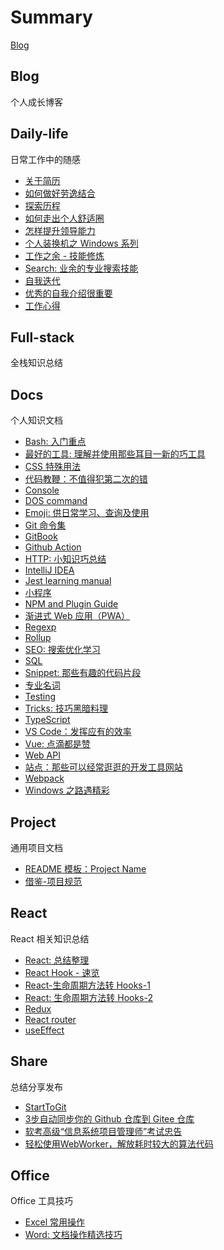 # Summary

[Blog](README.md)

## Blog
个人成长博客


## Daily-life
日常工作中的随感

* [关于简历](/daily-life/AboutResume.md)
* [如何做好劳逸结合](/daily-life/CombineExertionAndRest.md)
* [探索历程](/daily-life/Explore.md)
* [如何走出个人舒适圈](/daily-life/GetOutOfYourComfortZone.md)
* [怎样提升领导能力](/daily-life/HowToHaveLeadership.md)
* [个人装换机之 Windows 系列](/daily-life/InstallSystem-windows.md)
* [工作之余 - 技能修炼](/daily-life/OutOfWork.md)
* [Search: 业余的专业搜索技能](/daily-life/Search.md)
* [自我迭代](/daily-life/SelfReview.md)
* [优秀的自我介绍很重要](/daily-life/TheImportantOfSelfIntroduction.md)
* [工作心得](/daily-life/WorkExperience.md)

## Full-stack
全栈知识总结


## Docs
个人知识文档

* [Bash: 入门重点](/full-stack/docs/Bash.md)
* [最好的工具: 理解并使用那些耳目一新的巧工具](/full-stack/docs/BestTools.md)
* [CSS 特殊用法](/full-stack/docs/CSS.md)
* [代码教鞭：不值得犯第二次的错](/full-stack/docs/CodeTips.md)
* [Console](/full-stack/docs/Console.md)
* [DOS command](/full-stack/docs/Dos.md)
* [Emoji: 供日常学习、查询及使用](/full-stack/docs/Emoji.md)
* [Git 命令集](/full-stack/docs/Git.md)
* [GitBook](/full-stack/docs/GitBook.md)
* [Github Action](/full-stack/docs/GitHubAction.md)
* [HTTP: 小知识巧总结](/full-stack/docs/HTTP.md)
* [IntelliJ IDEA](/full-stack/docs/IntelliJ-IDEA.md)
* [Jest learning manual](/full-stack/docs/Jest.md)
* [小程序](/full-stack/docs/MiniProgram.md)
* [NPM and Plugin Guide](/full-stack/docs/NPM.md)
* [渐进式 Web 应用（PWA）](/full-stack/docs/PWA.md)
* [Regexp](/full-stack/docs/Regexp.md)
* [Rollup](/full-stack/docs/Rollup.md)
* [SEO: 搜索优化学习](/full-stack/docs/SEO.md)
* [SQL](/full-stack/docs/SQL.md)
* [Snippet: 那些有趣的代码片段](/full-stack/docs/Snippet.md)
* [专业名词](/full-stack/docs/TechTerms.md)
* [Testing](/full-stack/docs/Testing.md)
* [Tricks: 技巧黑暗料理](/full-stack/docs/Tricks.md)
* [TypeScript](/full-stack/docs/TypeScript.md)
* [VS Code：发挥应有的效率](/full-stack/docs/VSCode.md)
* [Vue: 点滴都是赞](/full-stack/docs/Vue.md)
* [Web API](/full-stack/docs/WebAPI.md)
* [站点：那些可以经常逛逛的开发工具网站](/full-stack/docs/WebSite.md)
* [Webpack](/full-stack/docs/Webpack.md)
* [Windows 之路遇精彩](/full-stack/docs/Windows.md)

## Project
通用项目文档

* [README 模板：Project Name](/full-stack/project/ReadMeTemplatePackage.md)
* [借鉴-项目规范](/full-stack/project/Specification.md)

## React
React 相关知识总结

* [React: 总结整理](/full-stack/react/React.md)
* [React Hook - 速览](/full-stack/react/ReactHook.md)
* [React-生命周期方法转 Hooks-1](/full-stack/react/ReactLifeCycleToHooks1.md)
* [React: 生命周期方法转 Hooks-2](/full-stack/react/ReactLifeCycleToHooks2.md)
* [Redux](/full-stack/react/Redux.md)
* [React router](/full-stack/react/Router.md)
* [useEffect](/full-stack/react/useEffect.md)

## Share
总结分享发布

* [StartToGit](/full-stack/share/StartToGit.md)
* [3步自动同步你的 Github 仓库到 Gitee 仓库](/full-stack/share/SyncGithubToGitee.md)
* [软考高级“信息系统项目管理师”考试忠告](/full-stack/share/TipsForRuanKaoGaoJi.md)
* [轻松使用WebWorker，解放耗时较大的算法代码](/full-stack/share/UsingWebworker.md)

## Office
Office 工具技巧

* [Excel 常用操作](/office/Excel.md)
* [Word: 文档操作精选技巧](/office/Word.md)
